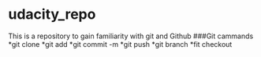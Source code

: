 # udacity_repo
This is a repository to gain familiarity with git and Github
###Git cammands
*git clone
*git add
*git commit -m
*git push
*git branch
*fit checkout
